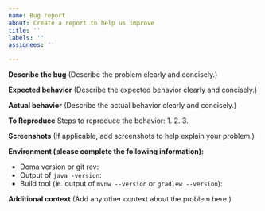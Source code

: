 ```yaml
---
name: Bug report
about: Create a report to help us improve
title: ''
labels: ''
assignees: ''

---
```


**Describe the bug**
(Describe the problem clearly and concisely.)

**Expected behavior**
(Describe the expected behavior clearly and concisely.)

**Actual behavior**
(Describe the actual behavior clearly and concisely.)

**To Reproduce**
Steps to reproduce the behavior:
1. 
2. 
3. 

**Screenshots**
(If applicable, add screenshots to help explain your problem.)

**Environment (please complete the following information):**
 - Doma version or git rev: 
 - Output of `java -version`: 
 - Build tool (ie. output of `mvnw --version` or `gradlew --version`): 

**Additional context**
(Add any other context about the problem here.)
